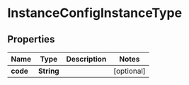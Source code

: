 

# InstanceConfigInstanceType

## Properties

Name | Type | Description | Notes
------------ | ------------- | ------------- | -------------
**code** | **String** |  |  [optional]



